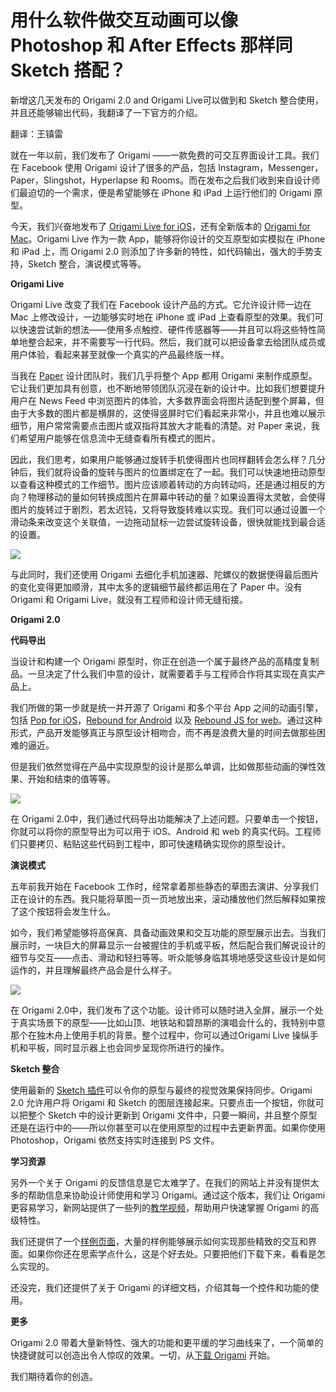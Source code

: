 # 用什么软件做交互动画可以像 Photoshop 和 After Effects 那样同 Sketch 搭配？

新增这几天发布的 Origami 2.0 and Origami Live可以做到和 Sketch 整合使用，并且还能够输出代码，我翻译了一下官方的介绍。  

翻译：王镇雷

就在一年以前，我们发布了 Origami ——一款免费的可交互界面设计工具。我们在 Facebook 使用 Origami 设计了很多的产品，包括 Instagram，Messenger，Paper，Slingshot，Hyperlapse 和 Rooms。而在发布之后我们收到来自设计师们最迫切的一个需求，便是希望能够在 iPhone 和 iPad 上运行他们的 Origami 原型。  

今天，我们兴奋地发布了 [Origami Live for iOS](http://itunes.apple.com/app/id942636206)，还有全新版本的 [Origami for Mac](http://facebook.github.io/origami/)。Origami Live 作为一款 App，能够将你设计的交互原型如实模拟在 iPhone 和 iPad 上，而 Origami 2.0 则添加了许多新的特性，如代码输出，强大的手势支持，Sketch 整合，演说模式等等。

**Origami Live**

Origami Live 改变了我们在 Facebook 设计产品的方式。它允许设计师一边在 Mac 上修改设计，一边能够实时地在 iPhone 或 iPad 上查看原型的效果。我们可以快速尝试新的想法——使用多点触控、硬件传感器等——并且可以将这些特性简单地整合起来，并不需要写一行代码。然后，我们就可以把设备拿去给团队成员或用户体验，看起来甚至就像一个真实的产品最终版一样。

当我在 [Paper](http://facebook.com/paper) 设计团队时，我们几乎将整个 App 都用 Origami 来制作成原型。它让我们更加具有创意，也不断地带领团队沉浸在新的设计中。比如我们想要提升用户在 News Feed 中浏览图片的体验，大多数界面会将图片适配到整个屏幕，但由于大多数的图片都是横屏的，这使得竖屏时它们看起来非常小，并且也难以展示细节，用户常常需要点击图片或双指将其放大才能看的清楚。对 Paper 来说，我们希望用户能够在信息流中无缝查看所有模式的图片。

因此，我们思考，如果用户能够通过旋转手机使得图片也同样翻转会怎么样？几分钟后，我们就将设备的旋转与图片的位置绑定在了一起。我们可以快速地扭动原型以查看这种模式的工作细节。图片应该顺着转动的方向转动吗，还是通过相反的方向？物理移动的量如何转换成图片在屏幕中转动的量？如果设置得太灵敏，会使得图片的旋转过于剧烈，若太迟钝，又将导致旋转难以实现。我们可以通过设置一个滑动条来改变这个关联值，一边拖动鼠标一边尝试旋转设备，很快就能找到最合适的设置。

![](https://pic4.zhimg.com/4dba9032e6a484ada2a1d405496b321b_b.jpg)  

与此同时，我们还使用 Origami 去细化手机加速器、陀螺仪的数据使得最后图片的变化变得更加顺滑，其中太多的逻辑细节最终都运用在了 Paper 中。没有 Origami 和 Origami Live，就没有工程师和设计师无缝衔接。

**Origami 2.0**

**代码导出**

当设计和构建一个 Origami 原型时，你正在创造一个属于最终产品的高精度复制品。一旦决定了什么我们中意的设计，就需要着手与工程师合作将其实现在真实产品上。

我们所做的第一步就是统一并开源了 Origami 和多个平台 App 之间的动画引擎，包括 [Pop for iOS](https://code.facebook.com/posts/234067533455773/introducing-pop-the-animation-engine-behind-paper/)，[Rebound for Android](http://facebook.github.io/rebound/) 以及 [Rebound JS for web](http://facebook.github.io/rebound-js/examples/)。通过这种形式，产品开发能够真正与原型设计相吻合，而不再是浪费大量的时间去做那些困难的逼近。

但是我们依然觉得在产品中实现原型的设计是那么单调，比如做那些动画的弹性效果、开始和结束的值等等。

![](https://pic3.zhimg.com/e87c840ef82888ad2e9fe67d2736c682_b.jpg)  

在 Origami 2.0中，我们通过代码导出功能解决了上述问题。只要单击一个按钮，你就可以将你的原型导出为可以用于 iOS、Android 和 web 的真实代码。工程师们只要拷贝、粘贴这些代码到工程中，即可快速精确实现你的原型设计。

**演说模式**

五年前我开始在 Facebook 工作时，经常拿着那些静态的草图去演讲、分享我们正在设计的东西。我只能将草图一页一页地放出来，滚动播放他们然后解释如果按了这个按钮将会发生什么。

如今，我们希望能够将高保真、具备动画效果和交互功能的原型展示出去。当我们展示时，一块巨大的屏幕显示一台被握住的手机或平板，然后配合我们解说设计的细节与交互——点击、滑动和轻扫等等。听众能够身临其境地感受这些设计是如何运作的，并且理解最终产品会是什么样子。

![](https://pic3.zhimg.com/5e8cf6f1a2569fac1dbc8614e4c7bd36_b.jpg)  

在 Origami 2.0中，我们发布了这个功能。设计师可以随时进入全屏，展示一个处于真实场景下的原型——比如山顶、地铁站和碧昂斯的演唱会什么的，我特别中意那个在独木舟上使用手机的背景。整个过程中，你可以通过Origami Live 操纵手机和平板，同时显示器上也会同步呈现你所进行的操作。

**Sketch 整合**

使用最新的 [Sketch 插件](https://vimeo.com/facebookorigami/sketch)可以令你的原型与最终的视觉效果保持同步。Origami 2.0 允许用户将 Origami 和 Sketch 的图层连接起来。只要点击一个按钮，你就可以把整个 Sketch 中的设计更新到 Origami 文件中，只要一瞬间，并且整个原型还是在运行中的——所以你甚至可以在使用原型的过程中去更新界面。如果你使用 Photoshop，Origami 依然支持实时连接到 PS 文件。

**学习资源**

另外一个关于 Origami 的反馈信息是它太难学了。在我们的网站上并没有提供太多的帮助信息来协助设计师使用和学习 Origami。通过这个版本，我们让 Origami 更容易学习，新网站提供了一些列的[教学视频](http://facebook.github.io/origami/tutorials/)，帮助用户快速掌握 Origami 的高级特性。

我们还提供了一个[样例页面](http://facebook.github.io/origami/examples/)，大量的样例能够展示如何实现那些精致的交互和界面。如果你你还在思索学点什么，这是个好去处。只要把他们下载下来，看看是怎么实现的。

还没完，我们还提供了关于 Origami 的详细文档，介绍其每一个控件和功能的使用。

**更多**

Origami 2.0 带着大量新特性、强大的功能和更平缓的学习曲线来了，一个简单的快捷键就可以创造出令人惊叹的效果。一切，从[下载 Origami](http://facebook.github.io/origami/) 开始。

我们期待着你的创造。